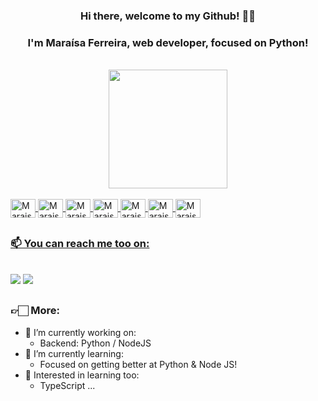 <div align="center">
  <h3>Hi there, welcome to my Github! 👋🏻</h3>
  <h3>I'm Maraísa Ferreira, web developer, focused on Python!</h3>
</div>
  
<br>
<div align="center">
  <a href="https://github.com/maraisaferreira">
  <img height="190em" src="https://github-readme-stats.vercel.app/api/top-langs/?username=maraisaferreira&layout=compact&langs_count=7&theme=dracula"/>
</div>

<div style="display: inline_block"><br>
  <img align="center" alt="MaraisaFerreira-Python" height="30" width="40" src="https://cdn.jsdelivr.net/gh/devicons/devicon/icons/python/python-original.svg">
  <img align="center" alt="MaraisaFerreira-Django" height="30" width="40" src="https://cdn.jsdelivr.net/gh/devicons/devicon/icons/django/django-plain.svg" >
  <img align="center" alt="MaraisaFerreira-Js" height="30" width="40" src="https://cdn.jsdelivr.net/gh/devicons/devicon/icons/javascript/javascript-plain.svg">
  <img align="center" alt="MaraisaFerreira-Node" height="30" width="40" src="https://cdn.jsdelivr.net/gh/devicons/devicon/icons/nodejs/nodejs-original.svg" />
  <img align="center" alt="MaraisaFerreira-React" height="30" width="40" src="https://cdn.jsdelivr.net/gh/devicons/devicon/icons/react/react-original.svg">
  <img align="center" alt="MaraisaFerreira-HTML" height="30" width="40" src="https://cdn.jsdelivr.net/gh/devicons/devicon/icons/html5/html5-plain-wordmark.svg">
  <img align="center" alt="MaraisaFerreira-CSS" height="30" width="40" src="https://cdn.jsdelivr.net/gh/devicons/devicon/icons/css3/css3-plain-wordmark.svg">
</div>
  
##

  ### 📫 You can reach me too on: 
  <br>
<div>
   <a href="https://www.linkedin.com/in/maraisaferreira" target="_blank"><img src="https://img.shields.io/badge/-LinkedIn-%230077B5?style=for-the-badge&logo=linkedin&logoColor=white" target="_blank"></a> 
   <a href = "mailto:ferreira.maraisacristina@gmail.com" target="_blank"><img src="https://img.shields.io/badge/Gmail-D14836?style=for-the-badge&logo=gmail&logoColor=white" target="_blank"></a> 
</div>
  
##

  <h3>👉🏻 More:</h3>
  
- 🔭 I’m currently working on:
    - Backend: Python / NodeJS
- 🌱 I’m currently learning:
    - Focused on getting better at Python & Node JS!
- 🔎 Interested in learning too:
    - TypeScript ...

